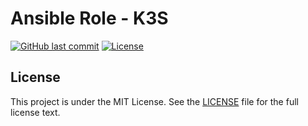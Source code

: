 # Ansible Role - K3S

[![GitHub last commit](https://img.shields.io/github/last-commit/ursinn/ansible-role-k3s?logo=github&style=for-the-badge)](https://github.com/ursinn/ansible-role-k3s/commits)
[![License](https://img.shields.io/github/license/ursinn/ansible-role-k3s?style=for-the-badge)](https://github.com/ursinn/ansible-role-k3s/blob/main/LICENSE)

## License

This project is under the MIT License. See the [LICENSE](https://github.com/ursinn/ansible-role-k3s/blob/main/LICENSE) file for the full license text.
